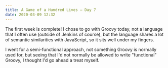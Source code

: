 ```yaml
---
title: A Game of a Hundred Lives — Day 7
date: 2020-03-09 12:32
---
```


The first week is complete! I chose to go with Groovy today, not a language that
I often use (outside of Jenkins of course), but the language shares a lot of
semantic similarities with JavaScript, so it sits well under my fingers.

I went for a semi-functional approach, not something Groovy is normally used
for, but seeing that I'd not normally be allowed to write "functional" Groovy, I
thought I'd go ahead a treat myself.

